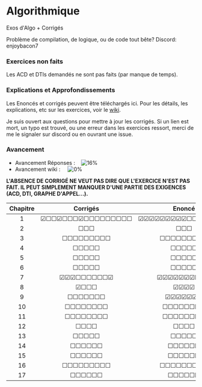 # Algorithmique
Exos d'Algo + Corrigés

Problème de compilation, de logique, ou de code tout bête?
Discord: enjoybacon7

### Exercices non faits

Les ACD et DTIs demandés ne sont pas faits (par manque de temps).

### Explications et Approfondissements

Les Enoncés et corrigés peuvent être téléchargés ici. Pour les détails, les explications, etc sur les exercices, voir le [wiki](https://github.com/EnjoyBacon7/Algorithmique/wiki/Algorithmique).

Je suis ouvert aux questions pour mettre à jour les corrigés. Si un lien est mort, un typo est trouvé, ou une erreur dans les exercices ressort, merci de me le signaler sur discord ou en ouvrant une issue.

### Avancement

- Avancement Réponses : &nbsp;&nbsp; ![16%](https://progress-bar.dev/16)
- Avancement wiki : &nbsp;&nbsp;&nbsp; ![0%](https://progress-bar.dev/0)
<!-- 38/234 -->
<!-- 0/234 -->

**L'ABSENCE DE CORRIGÉ NE VEUT PAS DIRE QUE L'EXERCICE N'EST PAS FAIT. IL PEUT SIMPLEMENT MANQUER D'UNE PARTIE DES EXIGENCES (ACD, DTI, GRAPHE D'APPEL...).**

<center>

| Chapitre | Corrigés | Enoncé | Commentaires| Wiki |
|:--------:|:--------:|:------:|:-----------:|:----:|
| 1 | &#9745;&#9744;&#9744;&#9745;&#9744;&#9744;&#9744;&#9745;&#9744;&#9744;&#9744;&#9744;&#9744;&#9744;&#9744;&#9744;&#9744; | &#9745;&#9745;&#9745;&#9745;&#9745;&#9745;&#9745;&#9745;&#9745;&#9744;&#9744;&#9744;&#9744;&#9744;&#9744;&#9744;&#9744; | &#9744;&#9744;&#9744;&#9744;&#9744;&#9744;&#9744;&#9744;&#9744;&#9744;&#9744;&#9744;&#9744;&#9744;&#9744;&#9744;&#9744; | &#9744;&#9744;&#9744;&#9744;&#9744;&#9744;&#9744;&#9744;&#9744;&#9744;&#9744;&#9744;&#9744;&#9744;&#9744;&#9744;&#9744; |
| 2 | &#9744;&#9744;&#9744; | &#9744;&#9744;&#9744; | &#9744;&#9744;&#9744; | &#9744;&#9744;&#9744; |
| 3 | &#9744;&#9744;&#9744;&#9744;&#9744;&#9744;&#9744;&#9744;&#9744; | &#9744;&#9744;&#9744;&#9744;&#9744;&#9744;&#9744;&#9744;&#9744; | &#9744;&#9744;&#9744;&#9744;&#9744;&#9744;&#9744;&#9744;&#9744; | &#9744;&#9744;&#9744;&#9744;&#9744;&#9744;&#9744;&#9744;&#9744; |
| 4 | &#9744;&#9744;&#9744;&#9744;&#9744; | &#9744;&#9744;&#9744;&#9744;&#9744; | &#9744;&#9744;&#9744;&#9744;&#9744; | &#9744;&#9744;&#9744;&#9744;&#9744; |
| 5 | &#9744;&#9744;&#9744;&#9744;&#9744; | &#9744;&#9744;&#9744;&#9744;&#9744; | &#9744;&#9744;&#9744;&#9744;&#9744; | &#9744;&#9744;&#9744;&#9744;&#9744; |
| 6 | &#9744;&#9744;&#9744;&#9744;&#9744; | &#9744;&#9744;&#9744;&#9744;&#9744; | &#9744;&#9744;&#9744;&#9744;&#9744; | &#9744;&#9744;&#9744;&#9744;&#9744; |
| 7 | &#9745;&#9745;&#9745;&#9744;&#9744;&#9744;&#9744;&#9744;&#9744;&#9745; | &#9745;&#9745;&#9745;&#9745;&#9745;&#9745;&#9745;&#9745;&#9745;&#9745; | &#9744;&#9744;&#9744;&#9744;&#9744;&#9744;&#9744;&#9744;&#9744;&#9744; | &#9744;&#9744;&#9744;&#9744;&#9744;&#9744;&#9744;&#9744;&#9744;&#9744; |
| 8 | &#9745;&#9744;&#9744;&#9744; | &#9745;&#9745;&#9745;&#9745; | &#9744;&#9744;&#9744;&#9744; | &#9744;&#9744;&#9744;&#9744; |
| 9 | &#9744;&#9744;&#9744;&#9744;&#9744;&#9744;&#9744; | &#9745;&#9745;&#9745;&#9745;&#9745;&#9745;&#9745; | &#9744;&#9744;&#9744;&#9744;&#9744;&#9744;&#9744; | &#9744;&#9744;&#9744;&#9744;&#9744;&#9744;&#9744; |
| 10 | &#9744;&#9744;&#9744;&#9744;&#9744;&#9744;&#9744;&#9744; | &#9744;&#9744;&#9744;&#9744;&#9744;&#9744;&#9744;&#9744; | &#9744;&#9744;&#9744;&#9744;&#9744;&#9744;&#9744;&#9744; | &#9744;&#9744;&#9744;&#9744;&#9744;&#9744;&#9744;&#9744; |
| 11 | &#9744;&#9744;&#9744;&#9744;&#9744;&#9744;&#9744;&#9744; | &#9744;&#9744;&#9744;&#9744;&#9744;&#9744;&#9744;&#9744; | &#9744;&#9744;&#9744;&#9744;&#9744;&#9744;&#9744;&#9744; | &#9744;&#9744;&#9744;&#9744;&#9744;&#9744;&#9744;&#9744; |
| 12 | &#9744;&#9744;&#9744;&#9744; | &#9744;&#9744;&#9744;&#9744; | &#9744;&#9744;&#9744;&#9744; | &#9744;&#9744;&#9744;&#9744; |
| 13 | &#9744;&#9744;&#9744;&#9744;&#9744; | &#9744;&#9744;&#9744;&#9744;&#9744; | &#9744;&#9744;&#9744;&#9744;&#9744; | &#9744;&#9744;&#9744;&#9744;&#9744; |
| 14 | &#9744;&#9744;&#9744;&#9744;&#9744;&#9744; | &#9744;&#9744;&#9744;&#9744;&#9744;&#9744; | &#9744;&#9744;&#9744;&#9744;&#9744;&#9744; | &#9744;&#9744;&#9744;&#9744;&#9744;&#9744; |
| 15 | &#9744;&#9744;&#9744;&#9744;&#9744;&#9744; | &#9744;&#9744;&#9744;&#9744;&#9744;&#9744; | &#9744;&#9744;&#9744;&#9744;&#9744;&#9744; | &#9744;&#9744;&#9744;&#9744;&#9744;&#9744; |
| 16 | &#9744;&#9744;&#9744;&#9744;&#9744;&#9744;&#9744;&#9744;&#9744; | &#9744;&#9744;&#9744;&#9744;&#9744;&#9744;&#9744;&#9744;&#9744; | &#9744;&#9744;&#9744;&#9744;&#9744;&#9744;&#9744;&#9744;&#9744; | &#9744;&#9744;&#9744;&#9744;&#9744;&#9744;&#9744;&#9744;&#9744; |
| 17 | &#9744;&#9744;&#9744;&#9744;&#9744;&#9744; | &#9744;&#9744;&#9744;&#9744;&#9744;&#9744; | &#9744;&#9744;&#9744;&#9744;&#9744;&#9744; | &#9744;&#9744;&#9744;&#9744;&#9744;&#9744; |


</center>


<!-- Need to review all exercices for pngs and pdfs -->